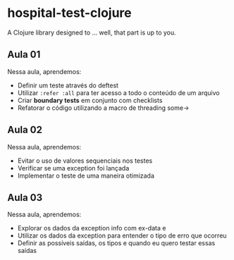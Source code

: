# hospital-test-clojure

A Clojure library designed to ... well, that part is up to you.

## Aula 01

Nessa aula, aprendemos:

- Definir um teste através do deftest
- Utilizar `:refer :all` para ter acesso a todo o conteúdo de um arquivo
- Criar **boundary tests** em conjunto com checklists
- Refatorar o código utilizando a macro de threading some->


## Aula 02

Nessa aula, aprendemos:

- Evitar o uso de valores sequenciais nos testes
- Verificar se uma exception foi lançada
- Implementar o teste de uma maneira otimizada

## Aula 03

Nessa aula, aprendemos:

- Explorar os dados da exception info com ex-data e
- Utilizar os dados da exception para entender o tipo de erro que ocorreu
- Definir as possíveis saídas, os tipos e quando eu quero testar essas saídas